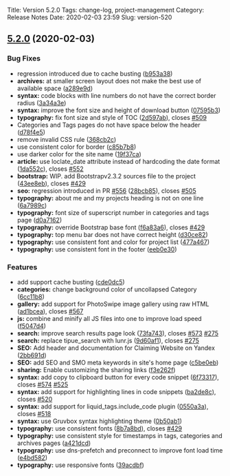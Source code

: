 Title: Version 5.2.0
Tags: change-log, project-management
Category: Release Notes
Date: 2020-02-03 23:59
Slug: version-520

<!-- yaspeller ignore:start -->

## [5.2.0](https://github.com/Pelican-Elegant/elegant/compare/V5.1.0...V5.2.0) (2020-02-03)

### Bug Fixes

- regression introduced due to cache busting ([b953a38](https://github.com/Pelican-Elegant/elegant/commit/b953a382d77e99884b82800d7392ceb8eae8d77d))
- **archives:** at smaller screen layout does not make the best use of available space ([a289e9d](https://github.com/Pelican-Elegant/elegant/commit/a289e9db411b6abeb79a6028a3b0778070f6f553))
- **syntax:** code blocks with line numbers do not have the correct border radius ([3a34a3e](https://github.com/Pelican-Elegant/elegant/commit/3a34a3e6b9741e44bc34d723627b0da162fdfa82))
- **syntax:** improve the font size and height of download button ([07595b3](https://github.com/Pelican-Elegant/elegant/commit/07595b3dbd31feef16aee3e907d3c4fc34574e0d))
- **typography:** fix font size and style of TOC ([2d597ab](https://github.com/Pelican-Elegant/elegant/commit/2d597abd095de8ce8ac72d8ae77b4914d9daeeed)), closes [#509](https://github.com/Pelican-Elegant/elegant/issues/509)
- Categories and Tags pages do not have space below the header ([d78f4e5](https://github.com/Pelican-Elegant/elegant/commit/d78f4e5add9ca7778967d4c5da02053187c3cbd4))
- remove invalid CSS rule ([368cb2c](https://github.com/Pelican-Elegant/elegant/commit/368cb2cad4b00b40446e7ad1d5357228e48ec34c))
- use consistent color for border ([c85b7b8](https://github.com/Pelican-Elegant/elegant/commit/c85b7b84d6ac64a73941ad73ba031fd2f4ddac0f))
- use darker color for the site name ([19f37ca](https://github.com/Pelican-Elegant/elegant/commit/19f37caf937bd864aaf6b1532078936ad79edf1d))
- **article:** use loclate_date attribute instead of hardcoding the date format ([1da552c](https://github.com/Pelican-Elegant/elegant/commit/1da552c94775766657f4ee9a0c05e7bcd7f1adf9)), closes [#552](https://github.com/Pelican-Elegant/elegant/issues/552)
- **bootstrap:** WIP. add Bootstrapv2.3.2 sources file to the project ([43ee8eb](https://github.com/Pelican-Elegant/elegant/commit/43ee8eb2ad6ba22bac6660bdb514857dadf9bcab)), closes [#429](https://github.com/Pelican-Elegant/elegant/issues/429)
- **seo:** regression introduced in PR [#556](https://github.com/Pelican-Elegant/elegant/issues/556) ([28bcb85](https://github.com/Pelican-Elegant/elegant/commit/28bcb8592cf595761d96904b004df3f425259849)), closes [#505](https://github.com/Pelican-Elegant/elegant/issues/505)
- **typography:** about me and my projects heading is not on one line ([6a7989c](https://github.com/Pelican-Elegant/elegant/commit/6a7989cc17f46a4ee1075dfe66b03d858956e7c7))
- **typography:** font size of superscript number in categories and tags page ([d0a7162](https://github.com/Pelican-Elegant/elegant/commit/d0a71622bfe23e86478b7727e590dbf8e3a7b87f))
- **typography:** override Bootstrap base font ([f6a83a6](https://github.com/Pelican-Elegant/elegant/commit/f6a83a6f31e24754e5001260336b89e9107e1053)), closes [#429](https://github.com/Pelican-Elegant/elegant/issues/429)
- **typography:** top menu bar does not have correct height ([d30ce82](https://github.com/Pelican-Elegant/elegant/commit/d30ce82aa8ba366555cbeee55ffb08e70110df0a))
- **typography:** use consistent font and color for project list ([477a467](https://github.com/Pelican-Elegant/elegant/commit/477a467bd4bf69a86d71bceb3ac2385b43c57a8c))
- **typography:** use consistent font in the footer ([eeb0e30](https://github.com/Pelican-Elegant/elegant/commit/eeb0e30be3664c86e7b37a151cf1992daa7fd46e))

### Features

- add support cache busting ([cde0dc5](https://github.com/Pelican-Elegant/elegant/commit/cde0dc54c68412d8db43ea371e98e6d14e99b9d2))
- **categories:** change background color of uncollapsed Category ([6cc11b8](https://github.com/Pelican-Elegant/elegant/commit/6cc11b8efe8a3c97ccfeddc244a5b84465fff1fb))
- **gallery:** add support for PhotoSwipe image gallery using raw HTML ([ad1bcea](https://github.com/Pelican-Elegant/elegant/commit/ad1bcea67f5515c8c448e1c7009f3ba01965d574)), closes [#567](https://github.com/Pelican-Elegant/elegant/issues/567)
- **js:** combine and minify all JS files into one to improve load speed ([f5047d4](https://github.com/Pelican-Elegant/elegant/commit/f5047d4cbce02a187f1b04f11f026817ed1757d9))
- **search:** improve search results page look ([73fa743](https://github.com/Pelican-Elegant/elegant/commit/73fa743723ebbf35b6cd0e0f51c9497634b1474c)), closes [#573](https://github.com/Pelican-Elegant/elegant/issues/573) [#275](https://github.com/Pelican-Elegant/elegant/issues/275)
- **search:** replace tipue_search with lunr.js ([9d60af1](https://github.com/Pelican-Elegant/elegant/commit/9d60af14c4065cee90289e48705714865dbbcb9e)), closes [#275](https://github.com/Pelican-Elegant/elegant/issues/275)
- **SEO:** Add header and documentation for Claiming Website on Yandex ([2bb691d](https://github.com/Pelican-Elegant/elegant/commit/2bb691d3bd02f9d586206814992306383640a84c))
- **SEO:** add SEO and SMO meta keywords in site's home page ([c5be0eb](https://github.com/Pelican-Elegant/elegant/commit/c5be0eb7f9e98c9938ae96ca8eb9c48c7482993e))
- **sharing:** Enable customizing the sharing links ([f3e262f](https://github.com/Pelican-Elegant/elegant/commit/f3e262f3dc6a2b1a4356014e524018603d899fb2))
- **syntax:** add copy to clipboard button for every code snippet ([6f73317](https://github.com/Pelican-Elegant/elegant/commit/6f733179b80d8225af71bc5945be1fddd98b40ae)), closes [#574](https://github.com/Pelican-Elegant/elegant/issues/574) [#525](https://github.com/Pelican-Elegant/elegant/issues/525)
- **syntax:** add support for highlighting lines in code snippets ([ba2de8c](https://github.com/Pelican-Elegant/elegant/commit/ba2de8ccf971b1e77abe24960532f664e00ef9d9)), closes [#520](https://github.com/Pelican-Elegant/elegant/issues/520)
- **syntax:** add support for liquid_tags.include_code plugin ([0550a3a](https://github.com/Pelican-Elegant/elegant/commit/0550a3ab2fa5526a6db7e233f755cdfa36f9db38)), closes [#518](https://github.com/Pelican-Elegant/elegant/issues/518)
- **syntax:** use Gruvbox syntax highlighting theme ([0b50ab1](https://github.com/Pelican-Elegant/elegant/commit/0b50ab1565dd1fa700cea9e4c6cb963bd9591b9f))
- **typography:** use consistent fonts ([8b7a8bd](https://github.com/Pelican-Elegant/elegant/commit/8b7a8bd3c828baf1dd3434b75a5bd050a4279495)), closes [#429](https://github.com/Pelican-Elegant/elegant/issues/429)
- **typography:** use consistent style for timestamps in tags, categories and archives pages ([a421dcd](https://github.com/Pelican-Elegant/elegant/commit/a421dcdbc42d87bcff2bfdeb3f3f19e5e6e8c3c2))
- **typography:** use dns-prefetch and preconnect to improve font load time ([e4bd582](https://github.com/Pelican-Elegant/elegant/commit/e4bd582858df6925bbc5c0dff59e62b1cd8c5390))
- **typography:** use responsive fonts ([39acdbf](https://github.com/Pelican-Elegant/elegant/commit/39acdbf4503ee9cdd7163672cba28c24b47d6647))

<!-- yaspeller ignore:end -->
